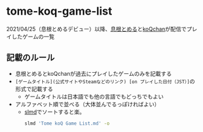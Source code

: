 # tome-koq-game-list

2021/04/25（息根とめるデビュー）以降、[息根とめる](https://www.twitch.tv/tomeru1)と[koQchan](https://www.twitch.tv/koqchan)が配信でプレイしたゲームの一覧

## 記載のルール

* 息根とめるとkoQchanが過去にプレイしたゲームのみを記載する
* `[ゲームタイトル](公式サイトやSteamなどのリンク) [on プレイした日付（JST）]`の形式で記載する
  * ゲームタイトルは日本語でも他の言語でもどっちでもよい
* アルファベット順で並べる（大体並んでるっぽければよい）
  * [slmd](https://github.com/lqez/slmd)でソートすると楽。
    ```bash
    slmd 'Tome koQ Game List.md' -o
    ```
